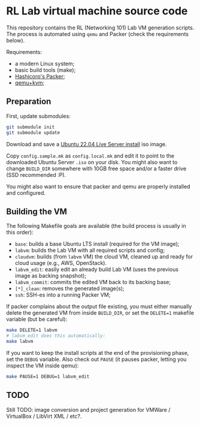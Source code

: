 # RL Lab virtual machine source code

This repository contains the RL (Networking 101) Lab VM generation scripts.
The process is automated using `qemu` and Packer (check the requirements below).

Requirements:
 - a modern Linux system;
 - basic build tools (make);
 - [Hashicorp's Packer](https://packer.io/);
 - [qemu+kvm](https://qemu.org/);

## Preparation

First, update submodules:
```sh
git submodule init
git submodule update
```

Download and save a [Ubuntu 22.04 Live Server
install](https://ubuntu.com/download/server) iso image.

Copy `config.sample.mk` as `config.local.mk` and edit it to point to the downloaded
Ubuntu Server `.iso` on your disk. You might also want to change `BUILD_DIR`
somewhere with 10GB free space and/or a faster drive (SSD recommended :P).

You might also want to ensure that packer and qemu are properly installed and
configured.

## Building the VM

The following Makefile goals are available (the build process is usually in this
order):

- `base`: builds a base Ubuntu LTS install (required for the VM image);
- `labvm`: builds the Lab VM with all required scripts and config;
- `cloudvm`: builds (from `labvm` VM) the cloud VM, cleaned up and ready
  for cloud usage (e.g., AWS, OpenStack).
- `labvm_edit`: easily edit an already build Lab VM (uses the previous
  image as backing snapshot);
- `labvm_commit`: commits the edited VM back to its backing base;
- `[*]_clean`: removes the generated image(s);
- `ssh`: SSH-es into a running Packer VM;

If packer complains about the output file existing, you must either manually
delete the generated VM from inside `BUILD_DIR`, or set the `DELETE=1` makefile
variable (but be careful):
```sh
make DELETE=1 labvm
# labvm_edit does this automatically:
make labvm
```

If you want to keep the install scripts at the end of the provisioning phase,
set the `DEBUG` variable. Also check out `PAUSE` (it pauses packer,
letting you inspect the VM inside qemu):
```sh
make PAUSE=1 DEBUG=1 labvm_edit
```

## TODO

Still TODO: image conversion and project generation for VMWare / VirtualBox
/ LibVirt XML / etc?.

